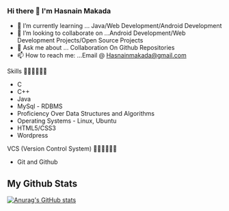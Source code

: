 ### Hi there 👋 I'm Hasnain Makada

- 🌱 I’m currently learning ... Java/Web Development/Android Development
- 👯 I’m looking to collaborate on ...Android Development/Web Development Projects/Open Source Projects
- 💬 Ask me about ... Collaboration On Github Repositories
- 📫 How to reach me: ...Email @ Hasnainmakada@gmail.com

Skills 👩‍💻👩‍💻👩‍💻
- C
- C++
- Java
- MySql - RDBMS
- Proficiency Over Data Structures and Algorithms
- Operating Systems - Linux, Ubuntu
- HTML5/CSS3
- Wordpress

VCS (Version Control System) 👩‍💻👩‍💻👩‍💻
- Git and Github

## My Github Stats

[![Anurag's GitHub stats](https://github-readme-stats.vercel.app/api?username=hasnainmakada-99)](https://github.com/anuraghazra/github-readme-stats)

  
